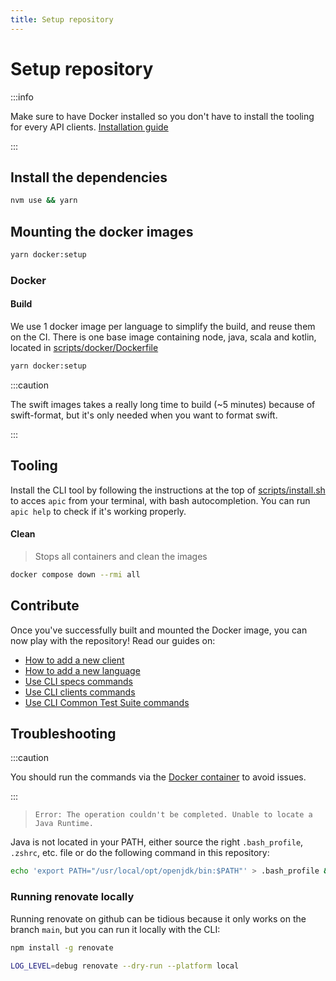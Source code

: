 ```yaml
---
title: Setup repository
---
```


# Setup repository

:::info

Make sure to have Docker installed so you don't have to install the tooling for every API clients. [Installation guide](https://docs.docker.com/desktop/mac/install/)

:::

## Install the dependencies

```bash
nvm use && yarn
```

## Mounting the docker images

```bash
yarn docker:setup
```

### Docker

#### Build

We use 1 docker image per language to simplify the build, and reuse them on the CI.
There is one base image containing node, java, scala and kotlin, located in [scripts/docker/Dockerfile](https://github.com/algolia/api-clients-automation/blob/main/scripts/docker/Dockerfile)

```bash
yarn docker:setup
```

:::caution

The swift images takes a really long time to build (~5 minutes) because of swift-format, but it's only needed when you want to format swift.

:::

## Tooling

Install the CLI tool by following the instructions at the top of [scripts/install.sh](https://github.com/algolia/api-clients-automation/blob/main/scripts/install.sh) to acces `apic` from your terminal, with bash autocompletion.
You can run `apic help` to check if it's working properly.

#### Clean

> Stops all containers and clean the images

```bash
docker compose down --rmi all
```

## Contribute

Once you've successfully built and mounted the Docker image, you can now play with the repository! Read our guides on:

- [How to add a new client](/docs/contributing/add-new-api-client)
- [How to add a new language](/docs/contributing/add-new-language)
- [Use CLI specs commands](/docs/contributing/CLI/specs-commands)
- [Use CLI clients commands](/docs/contributing/CLI/clients-commands)
- [Use CLI Common Test Suite commands](/docs/contributing/CLI/specs-commands)

## Troubleshooting

:::caution

You should run the commands via the [Docker container](#mounting-the-docker-images) to avoid issues.

:::

> `Error: The operation couldn't be completed. Unable to locate a Java Runtime.`

Java is not located in your PATH, either source the right `.bash_profile`, `.zshrc`, etc. file or do the following command in this repository:

```bash
echo 'export PATH="/usr/local/opt/openjdk/bin:$PATH"' > .bash_profile && source .bash_profile
```

### Running renovate locally

Running renovate on github can be tidious because it only works on the branch `main`, but you can run it locally with the CLI:
```sh
npm install -g renovate

LOG_LEVEL=debug renovate --dry-run --platform local
```
